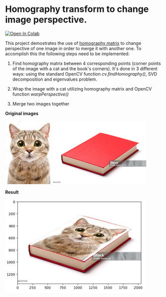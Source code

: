 # Homography transform to change image perspective.
[![Open In Colab](https://colab.research.google.com/assets/colab-badge.svg)](http://colab.research.google.com/github/Viktor-Sok/Classic-Computer-Vision/blob/main/Homography_transform/Homography_transform.ipynb)

This project demostrates the use of [homography matrix](https://en.wikipedia.org/wiki/Homography_(computer_vision)) to change perspective of one image in order to merge it with another one. 
To accomplish this the following steps need to be implemented: 
1. Find homography matrix between 4 corresponding points (corner points of the image with a cat and the book's corners). It's done in 3 different ways: using the standard OpenCV function *cv.findHomography()*, SVD decomposition and eigenvalues problem.

2. Wrap the image with a cat utilizing homography matrix and OpenCV function *warpPerspective()*
3. Merge two images together

**Original images**

<img src="assets/cat.jpg" alt="drawing" width="150"/>
<img src="assets/book.jpg" alt="drawing" width="300"/>

**Result**

<img src="assets/bookcat.jpg" alt="drawing" width="450"/>




